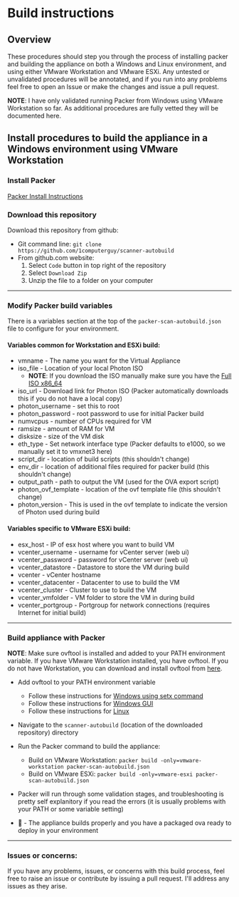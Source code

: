 # Build instructions

## Overview
These procedures should step you through the process of installing packer and building the appliance on both a Windows and Linux environment, and using either VMware Workstation and VMware ESXi. Any untested or unvalidated procedures will be annotated, and if you run into any problems feel free to open an Issue or make the changes and issue a pull request.

__NOTE__: I have only validated running Packer from Windows using VMware Workstation so far. As additional procedures are fully vetted they will be documented here.

## Install procedures to build the appliance in a Windows environment using VMware Workstation

### Install Packer

[Packer Install Instructions](https://learn.hashicorp.com/tutorials/packer/getting-started-install)

### Download this repository

Download this repository from github:

 * Git command line: `git clone https://github.com/1computerguy/scanner-autobuild`
 * From github.com website:
   1) Select `Code` button in top right of the repository
   2) Select `Download Zip`
   3) Unzip the file to a folder on your computer

---

### Modify Packer build variables
There is a variables section at the top of the `packer-scan-autobuild.json` file to configure for your environment.

#### Variables common for Workstation and ESXi build:

  * vmname - The name you want for the Virtual Appliance
  * iso_file - Location of your local Photon ISO
    - __NOTE__: If you download the ISO manually make sure you have the [Full ISO x86_64](https://packages.vmware.com/photon/3.0/Rev3/iso/photon-3.0-a383732.iso)
  * iso_url - Download link for Photon ISO (Packer automatically downloads this if you do not have a local copy)
  * photon_username - set this to root
  * photon_password - root password to use for initial Packer build
  * numvcpus - number of CPUs required for VM
  * ramsize - amount of RAM for VM
  * disksize - size of the VM disk
  * eth_type - Set network interface type (Packer defaults to e1000, so we manually set it to vmxnet3 here)
  * script_dir - location of build scripts (this shouldn't change)
  * env_dir - location of additional files required for packer build (this shouldn't change)
  * output_path - path to output the VM (used for the OVA export script)
  * photon_ovf_template - location of the ovf template file (this shouldn't change)
  * photon_version - This is used in the ovf template to indicate the version of Photon used during build

#### Variables specific to VMware ESXi build:

  * esx_host - IP of esx host where you want to build VM
  * vcenter_username - username for vCenter server (web ui)
  * vcenter_password - password for vCenter server (web ui)
  * vcenter_datastore - Datastore to store the VM during build
  * vcenter - vCenter hostname
  * vcenter_datacenter - Datacenter to use to build the VM
  * vcenter_cluster - Cluster to use to build the VM
  * vcenter_vmfolder - VM folder to store the VM in during build
  * vcenter_portgroup - Portgroup for network connections (requires Internet for initial build)

---

### Build appliance with Packer
__NOTE__: Make sure ovftool is installed and added to your PATH environment variable. If you have VMware Workstation installed, you have ovftool. If you do not have Workstation, you can download and install ovftool from [here](https://code.vmware.com/web/tool/4.4.0/ovf).

  * Add ovftool to your PATH environment variable
    - Follow these instructions for [Windows using setx command](https://www.windows-commandline.com/set-path-command-line/)
    - Follow these instructions for [Windows GUI](https://docs.alfresco.com/4.2/tasks/fot-addpath.html)
    - Follow these instructions for [Linux](https://www.baeldung.com/linux/path-variable)

  * Navigate to the `scanner-autobuild` (location of the downloaded repository) directory
  * Run the Packer command to build the appliance:
    - Build on VMware Workstation: `packer build -only=vmware-workstation packer-scan-autobuild.json`
    - Build on VMware ESXi: `packer build -only=vmware-esxi packer-scan-autobuild.json`
  * Packer will run through some validation stages, and troubleshooting is pretty self explanitory if you read the errors (it is usually problems with your PATH or some variable setting)
  * :crossed_fingers: - The appliance builds properly and you have a packaged ova ready to deploy in your environment
 
 ---
 
 ### Issues or concerns:
  
 If you have any problems, issues, or concerns with this build process, feel free to raise an issue or contribute by issuing a pull request. I'll address any issues as they arise.
